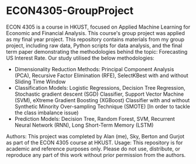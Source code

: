 # ECON4305-GroupProject
ECON 4305 is a course in HKUST, focused on Applied Machine Learning for Economic and Financial Analysis. This course's group project was applied as my final year project. This repository contains materials from my group project, including raw data, Python scripts for data analysis, and the final term paper demonstrating the methodologies behind the topic: Forecasting US Interest Rate. Our study utilised the below methodologies:

- Dimensionality Reduction Methods: Principal Component Analysis (PCA), Recursive Factor Elimination (RFE), SelectKBest with and without Sliding Time Window
- Classification Models: Logistic Regressions, Decision Tree Regression, Stochastic gradient descent (SGD) Classifier, Support Vector Machine (SVM), eXtreme Gradient Boosting (XGBoost) Classifier with and without Synthetic Minority Over-sampling Technique (SMOTE) [In order to tackle the class imbalance issue)
- Prediction Models: Decision Tree, Random Forest, SVM, Recurrent Neural Network (RNN), Long Short-Term Memory (LSTM)

Authors: This project was completed by Alan (me), Sky, Berton and Gurjot as part of the ECON 4305 course at HKUST. 
Usage: This repository is for academic and reference purposes only. Please do not use, distribute, or reproduce any part of this work without prior permission from the authors.
